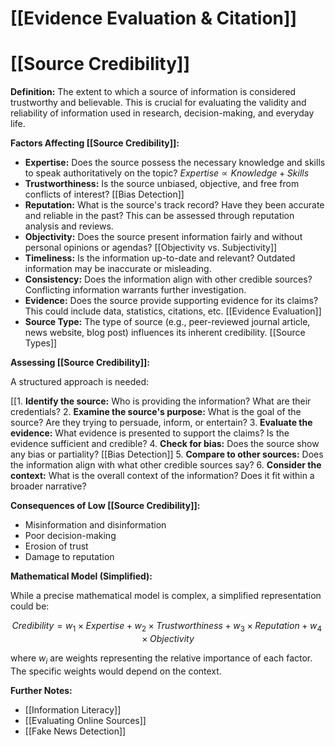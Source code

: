 # [[Evidence Evaluation & Citation]]
# [[Source Credibility]]

**Definition:** The extent to which a source of information is considered trustworthy and believable.  This is crucial for evaluating the validity and reliability of information used in research, decision-making, and everyday life.

**Factors Affecting [[Source Credibility]]:**

* **Expertise:**  Does the source possess the necessary knowledge and skills to speak authoritatively on the topic?  $Expertise \propto Knowledge + Skills$
* **Trustworthiness:** Is the source unbiased, objective, and free from conflicts of interest? [[Bias Detection]]
* **Reputation:** What is the source's track record?  Have they been accurate and reliable in the past?  This can be assessed through reputation analysis and reviews.
* **Objectivity:** Does the source present information fairly and without personal opinions or agendas? [[Objectivity vs. Subjectivity]]
* **Timeliness:** Is the information up-to-date and relevant?  Outdated information may be inaccurate or misleading.
* **Consistency:** Does the information align with other credible sources?  Conflicting information warrants further investigation.
* **Evidence:** Does the source provide supporting evidence for its claims?  This could include data, statistics, citations, etc. [[Evidence Evaluation]]
* **Source Type:**  The type of source (e.g., peer-reviewed journal article, news website, blog post) influences its inherent credibility. [[Source Types]]


**Assessing [[Source Credibility]]:**

A structured approach is needed:

[[1. **Identify the source:** Who is providing the information? What are their credentials?
2. **Examine the source's purpose:** What is the goal of the source?  Are they trying to persuade, inform, or entertain?
3. **Evaluate the evidence:**  What evidence is presented to support the claims? Is the evidence sufficient and credible?
4. **Check for bias:** Does the source show any bias or partiality? [[Bias Detection]]
5. **Compare to other sources:** Does the information align with what other credible sources say?
6. **Consider the context:**  What is the overall context of the information?  Does it fit within a broader narrative?

**Consequences of Low [[Source Credibility]]:**

* Misinformation and disinformation
* Poor decision-making
* Erosion of trust
* Damage to reputation


**Mathematical Model (Simplified):**

While a precise mathematical model is complex, a simplified representation could be:

$$ Credibility = w_1 \times Expertise + w_2 \times Trustworthiness + w_3 \times Reputation + w_4 \times Objectivity $$

where $w_i$ are weights representing the relative importance of each factor.  The specific weights would depend on the context.

**Further Notes:**

* [[Information Literacy]]
* [[Evaluating Online Sources]]
* [[Fake News Detection]]


